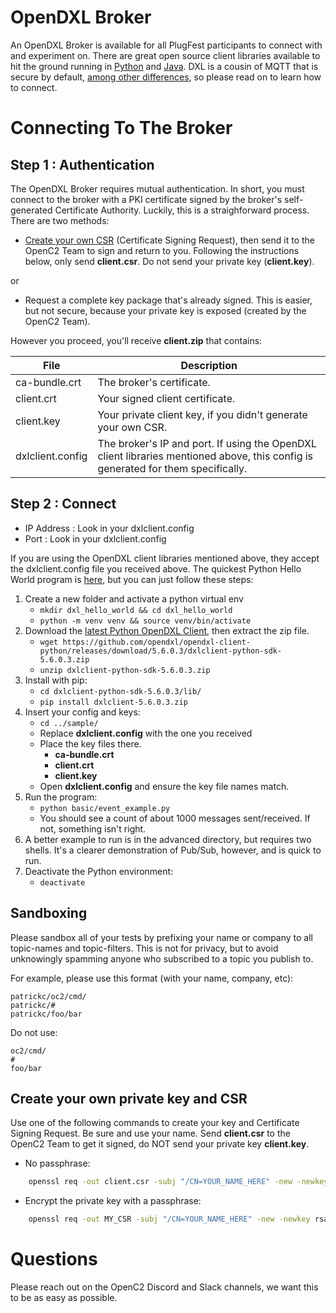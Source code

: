 # OpenDXL Broker 

An OpenDXL Broker is available for all PlugFest participants to connect with and experiment on. There are great open source client libraries available to hit the ground running in [Python](https://github.com/opendxl/opendxl-client-python) and [Java](https://github.com/opendxl/opendxl-client-java). DXL is a cousin of MQTT that is secure by default, [among other differences](https://github.com/opendxl/opendxl-broker/wiki/Comparison-with-MQTT), so please read on to learn how to connect.

# Connecting To The Broker

## Step 1 : Authentication

The OpenDXL Broker requires mutual authentication. In short, you must connect to the broker with a PKI certificate signed by the broker's self-generated Certificate Authority. Luckily, this is a straighforward process. There are two methods:

* [Create your own CSR](#create-your-own-private-key-and-csr) (Certificate Signing Request), then send it to the OpenC2 Team to sign and return to you. Following the instructions below, only send **client.csr**. Do not send your private key (**client.key**).

or

* Request a complete key package that's already signed. This is easier, but not secure, because your private key is exposed (created by the OpenC2 Team).

However you proceed, you'll receive **client.zip** that contains:

| File | Description |
| ------ | ----------- |
| ca-bundle.crt   | The broker's certificate. |
| client.crt      | Your signed client certificate. |
| client.key | Your private client key, if you didn't generate your own CSR. |
| dxlclient.config | The broker's IP and port. If using the OpenDXL client libraries mentioned above, this config is generated for them specifically. |


## Step 2 : Connect

* IP Address : Look in your dxlclient.config
* Port : Look in your dxlclient.config

If you are using the OpenDXL client libraries mentioned above, they accept the dxlclient.config file you received above. The quickest Python Hello World program is [here](https://github.com/opendxl/opendxl-client-python/blob/master/examples/basic/event_example.py), but you can just follow these steps:

1. Create a new folder and activate a python virtual env
    * ```mkdir dxl_hello_world && cd dxl_hello_world```
    * ```python -m venv venv && source venv/bin/activate```
1. Download the [latest Python OpenDXL Client](https://github.com/opendxl/opendxl-client-python/releases/download/5.6.0.3/dxlclient-python-sdk-5.6.0.3.zip), then extract the zip file.
    * ```wget https://github.com/opendxl/opendxl-client-python/releases/download/5.6.0.3/dxlclient-python-sdk-5.6.0.3.zip```
    * ```unzip dxlclient-python-sdk-5.6.0.3.zip```
1. Install with pip:
    * ```cd dxlclient-python-sdk-5.6.0.3/lib/```
    * ```pip install dxlclient-5.6.0.3.zip```
1. Insert your config and keys:
    * ```cd ../sample/```
    * Replace **dxlclient.config** with the one you received
    * Place the key files there.
        * **ca-bundle.crt**
        * **client.crt**
        * **client.key**
    * Open **dxlclient.config** and ensure the key file names match.
1. Run the program:
    * ```python basic/event_example.py```
    * You should see a count of about 1000 messages sent/received. If not, something isn't right.
1. A better example to run is in the advanced directory, but requires two shells. It's a clearer demonstration of Pub/Sub, however, and is quick to run.
1. Deactivate the Python environment:
    * ```deactivate```


## Sandboxing

Please sandbox all of your tests by prefixing your name or company to all topic-names and topic-filters. This is not for privacy, but to avoid unknowingly spamming anyone who subscribed to a topic you publish to.

For example, please use this format (with your name, company, etc):

```
patrickc/oc2/cmd/
patrickc/#
patrickc/foo/bar
```

Do not use:
```
oc2/cmd/
#
foo/bar
```

## Create your own private key and CSR

Use one of the following commands to create your key and Certificate Signing Request. Be sure and use your name. Send **client.csr** to the OpenC2 Team to get it signed, do NOT send your private key **client.key**.

* No passphrase:
```bash
    openssl req -out client.csr -subj "/CN=YOUR_NAME_HERE" -new -newkey rsa:2048 -nodes -keyout client.key
```
* Encrypt the private key with a passphrase:
```bash
    openssl req -out MY_CSR -subj "/CN=YOUR_NAME_HERE" -new -newkey rsa:2048 -keyout client.key
```

# Questions

Please reach out on the OpenC2 Discord and Slack channels, we want this to be as easy as possible.
